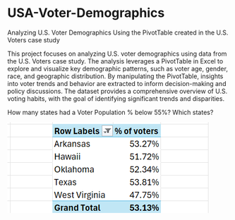 # USA-Voter-Demographics
Analyzing U.S. Voter Demographics Using the PivotTable created in the U.S. Voters case study

This project focuses on analyzing U.S. voter demographics using data from the U.S. Voters case study. The analysis leverages a PivotTable in Excel to explore and visualize key demographic patterns, such as voter age, gender, race, and geographic distribution. By manipulating the PivotTable, insights into voter trends and behavior are extracted to inform decision-making and policy discussions. The dataset provides a comprehensive overview of U.S. voting habits, with the goal of identifying significant trends and disparities.

How many states had a Voter Population % below 55%? Which states?

![How many states had a Voter Population % below 55%? Which states?](Analysis-1.png)



